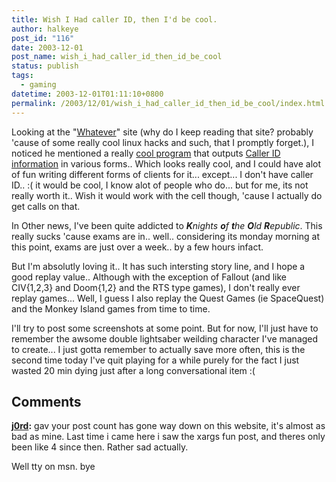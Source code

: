 ```yaml
---
title: Wish I Had caller ID, then I'd be cool.
author: halkeye
post_id: "116"
date: 2003-12-01
post_name: wish_i_had_caller_id_then_id_be_cool
status: publish
tags:
  - gaming
datetime: 2003-12-01T01:11:10+0800
permalink: /2003/12/01/wish_i_had_caller_id_then_id_be_cool/index.html
---
```


Looking at the "[Whatever](https://web.archive.org/web/20031126035350/http://www.whatever.ca:80/)" site (why do I keep reading that site? probably 'cause of some really cool linux hacks and such, that I promptly forget.), I noticed he mentioned a really [cool program](https://web.archive.org/web/20031123215631/http://ncid.sourceforge.net:80/) that outputs [Caller ID information](https://web.archive.org/web/20031123215631/http://ncid.sourceforge.net:80/) in various forms.. Which looks really cool, and I could have alot of fun writing different forms of clients for it... except... I don't have caller ID.. :( it would be cool, I know alot of people who do... but for me, its not really worth it.. Wish it would work with the cell though, 'cause I actually do get calls on that.

In Other news, I've been quite addicted to _**K**nights **o**f **t**he **O**ld **R**epublic_. This really sucks 'cause exams are in.. well.. considering its monday morning at this point, exams are just over a week.. by a few hours infact.

But I'm absolutly loving it.. It has such intersting story line, and I hope a good replay value.. Although with the exception of Fallout (and like CIV{1,2,3} and Doom{1,2} and the RTS type games), I don't really ever replay games... Well, I guess I also replay the Quest Games (ie SpaceQuest) and the Monkey Island games from time to time.

I'll try to post some screenshots at some point. But for now, I'll just have to remember the awsome double lightsaber weilding character I've managed to create... I just gotta remember to actually save more often, this is the second time today I've quit playing for a while purely for the fact I just wasted 20 min dying just after a long conversational item :(

## Comments

**[j0rd](#10 "2003-12-07 23:54:41"):** gav your post count has gone way down on this website, it's almost as bad as mine. Last time i came here i saw the xargs fun post, and theres only been like 4 since then. Rather sad actually.

Well tty on msn. bye

